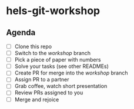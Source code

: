 # hels-git-workshop

## Agenda
 - [ ] Clone this repo
 - [ ] Switch to the *workshop* branch
 - [ ] Pick a piece of paper with numbers
 - [ ] Solve your tasks (see other READMEs)
 - [ ] Create PR for merge into the *workshop* branch
 - [ ] Assign PR to a partner
 - [ ] Grab coffee, watch short presentation
 - [ ] Review PRs assigned to you
 - [ ] Merge and rejoice
